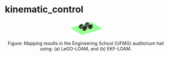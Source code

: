 # kinematic_control




<p align='center'>
	<img src="/kinematic_control/images/robot_defs_3d.png" alt="center" width="100"/>
</p>
<p align='center'>
	Figure: Mapping results in the Engineering School (UFMG) auditorium hall using: (a) LeGO-LOAM, and (b) EKF-LOAM.
</p>
